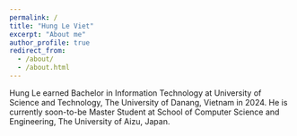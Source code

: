 ```yaml
---
permalink: /
title: "Hung Le Viet"
excerpt: "About me"
author_profile: true
redirect_from: 
  - /about/
  - /about.html
---
```


Hung Le earned Bachelor in Information Technology at University of Science and Technology, The University of Danang, Vietnam in 2024. He is currently soon-to-be Master Student at School of Computer Science and Engineering, The University of Aizu, Japan. 


